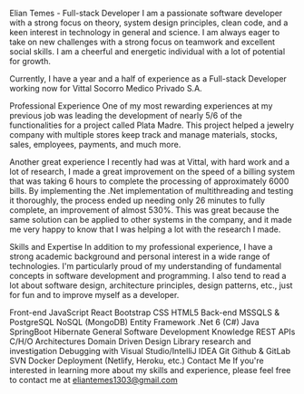 Elian Temes - Full-stack Developer
I am a passionate software developer with a strong focus on theory, system design principles, clean code, and a keen interest in technology in general and science. I am always eager to take on new challenges with a strong focus on teamwork and excellent social skills. I am a cheerful and energetic individual with a lot of potential for growth.

Currently, I have a year and a half of experience as a Full-stack Developer working now for Vittal Socorro Medico Privado S.A.

Professional Experience
One of my most rewarding experiences at my previous job was leading the development of nearly 5/6 of the functionalities for a project called Plata Madre. This project helped a jewelry company with multiple stores keep track and manage materials, stocks, sales, employees, payments, and much more.

Another great experience I recently had was at Vittal, with hard work and a lot of research, I made a great improvement on the speed of a billing system that was taking 6 hours to complete the processing of approximately 6000 bills. By implementing the .Net implementation of multithreading and testing it thoroughly, the process ended up needing only 26 minutes to fully complete, an improvement of almost 530%. This was great because the same solution can be applied to other systems in the company, and it made me very happy to know that I was helping a lot with the research I made.

Skills and Expertise
In addition to my professional experience, I have a strong academic background and personal interest in a wide range of technologies. I'm particularly proud of my understanding of fundamental concepts in software development and programming. I also tend to read a lot about software design, architecture principles, design patterns, etc., just for fun and to improve myself as a developer.

Front-end
JavaScript
React
Bootstrap
CSS
HTML5
Back-end
MSSQLS & PostgreSQL
NoSQL (MongoDB)
Entity Framework
.Net 6 (C#)
Java
SpringBoot
Hibernate
General Software Development Knowledge
REST APIs
C/H/O Architectures
Domain Driven Design
Library research and investigation
Debugging with Visual Studio/IntelliJ IDEA
Git
Github & GitLab
SVN
Docker
Deployment (Netlify, Heroku, etc.)
Contact Me
If you're interested in learning more about my skills and experience, please feel free to contact me at eliantemes1303@gmail.com 
